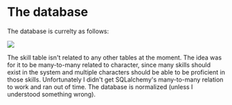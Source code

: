 # The database

The database is currelty as follows:

<img src="https://raw.githubusercontent.com/PPeltola/lel.png">

The skill table isn't related to any other tables at the moment. The idea was for it to be many-to-many related to character, since many skills should exist in the system and multiple characters should be able to be proficient in those skills. Unfortunately I didn't get SQLalchemy's many-to-many relation to work and ran out of time. The database is normalized (unless I understood something wrong).
